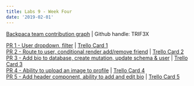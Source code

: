 ```yaml
---
title: Labs 9 - Week Four
date: '2019-02-01'
---
```


[Backpaca team contribution graph](https://github.com/Lambda-School-Labs/labs9-map-scratcher) | Github handle: TRIF3X




[PR 1 - User dropdown, filter](https://github.com/Lambda-School-Labs/labs9-map-scratcher/pull/100) | [Trello Card 1](https://trello.com/c/uGiigJ4u/115-profile-page-implement-add-friend-button-in-drop-down-make-removal-from-friends-list-look-cleaner) <br>
[PR 2 - Route to user, conditional render add/remove friend](https://github.com/Lambda-School-Labs/labs9-map-scratcher/pull/113) | [Trello Card 2](https://trello.com/c/6f1ae9Tc/121-friend-profile-page-clicking-on-a-user-will-route-to-their-profile-page-where-you-can-now-add-them-as-a-friend) <br>
[PR 3 - Add bio to database, create mutation, update schema & user](https://github.com/Lambda-School-Labs/labs9-map-scratcher/pull/117) | [Trello Card 3](https://trello.com/c/hR6oVOOA/125-friend-profile-page-add-bio-to-database-create-mutation) <br>
[PR 4 - Ability to upload an image to profile](https://github.com/Lambda-School-Labs/labs9-map-scratcher/pull/123) | [Trello Card 4](https://trello.com/c/I1eOn5bz/126-ability-to-upload-images-to-profile) <br>
[PR 5 - Add header component, ability to add and edit bio](https://github.com/Lambda-School-Labs/labs9-map-scratcher/pull/127) | [Trello Card 5](https://trello.com/c/fY5qzAib/127-profile-page-add-bio-edit-bio-add-header-component) <br>
